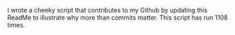 I wrote a cheeky script that contributes to my Github by updating this ReadMe to illustrate why more than commits matter. This script has run 1108 times.